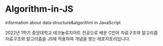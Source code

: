 # Algorithm-in-JS
information about data structure&amp;algorithm in JavaScript

2022년 1학기 중앙대학교 테크놀로지아트 전공으로 배운 C언어 자료구조와 알고리즘   
자료구조와 알고리즘을 JS에 적용하여 개념을 쌓는 레포지토리입니다.